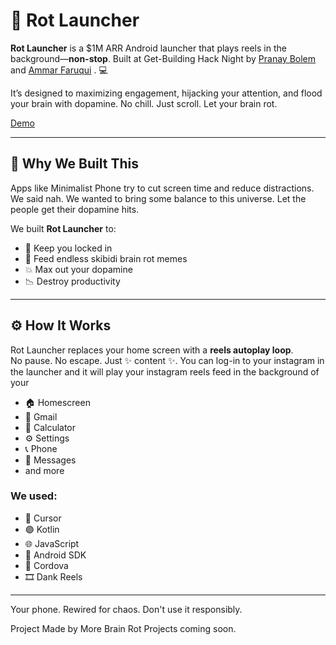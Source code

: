 # 🔄 Rot Launcher

**Rot Launcher** is a $1M ARR Android launcher that plays reels in the background—**non-stop**. Built at Get-Building Hack Night by [Pranay Bolem](https://www.linkedin.com/in/pranay-bolem/?originalSubdomain=ca) and [Ammar Faruqui](https://www.linkedin.com/in/ammarfaruqui/)
. 💻

It’s designed to maximizing engagement, hijacking your attention, and flood your brain with dopamine. No chill. Just scroll. Let your brain rot.

[Demo](https://youtube.com/shorts/TT_48ZU72u8)

---

## 🤔 Why We Built This

Apps like Minimalist Phone try to cut screen time and reduce distractions.  
We said nah.
We wanted to bring some balance to this universe. Let the people get their dopamine hits.

We built **Rot Launcher** to:
- 🔁 Keep you locked in  
- 🧠 Feed endless skibidi brain rot memes  
- 💥 Max out your dopamine  
- 📉 Destroy productivity 

---

## ⚙️ How It Works

Rot Launcher replaces your home screen with a **reels autoplay loop**.  
No pause. No escape. Just ✨ content ✨.
You can log-in to your instagram in the launcher and it will play your instagram reels feed in the background of your
- 🏠 Homescreen
- 📧 Gmail  
- 🔢 Calculator  
- ⚙️ Settings  
- 📞 Phone  
- 💬 Messages
- and more

### We used:
- 🧠 Cursor  
- 🟣 Kotlin  
- 🌐 JavaScript  
- 📱 Android SDK  
- 🔌 Cordova  
- 🎞️ Dank Reels

---

Your phone. Rewired for chaos. Don't use it responsibly.

Project Made by 
More Brain Rot Projects coming soon.

